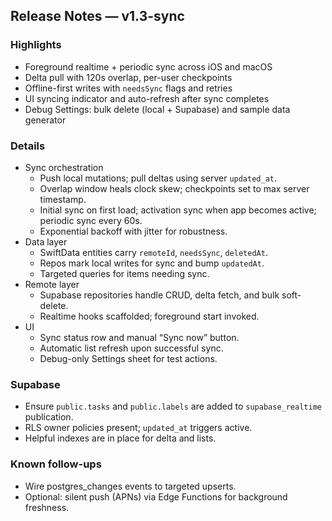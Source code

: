 ## Release Notes — v1.3-sync

### Highlights
- Foreground realtime + periodic sync across iOS and macOS
- Delta pull with 120s overlap, per-user checkpoints
- Offline-first writes with `needsSync` flags and retries
- UI syncing indicator and auto-refresh after sync completes
- Debug Settings: bulk delete (local + Supabase) and sample data generator

### Details
- Sync orchestration
  - Push local mutations; pull deltas using server `updated_at`.
  - Overlap window heals clock skew; checkpoints set to max server timestamp.
  - Initial sync on first load; activation sync when app becomes active; periodic sync every 60s.
  - Exponential backoff with jitter for robustness.
- Data layer
  - SwiftData entities carry `remoteId`, `needsSync`, `deletedAt`.
  - Repos mark local writes for sync and bump `updatedAt`.
  - Targeted queries for items needing sync.
- Remote layer
  - Supabase repositories handle CRUD, delta fetch, and bulk soft-delete.
  - Realtime hooks scaffolded; foreground start invoked.
- UI
  - Sync status row and manual “Sync now” button.
  - Automatic list refresh upon successful sync.
  - Debug-only Settings sheet for test actions.

### Supabase
- Ensure `public.tasks` and `public.labels` are added to `supabase_realtime` publication.
- RLS owner policies present; `updated_at` triggers active.
- Helpful indexes are in place for delta and lists.

### Known follow-ups
- Wire postgres_changes events to targeted upserts.
- Optional: silent push (APNs) via Edge Functions for background freshness.


